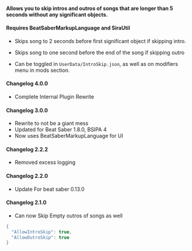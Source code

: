#### Allows you to skip intros and outros of songs that are longer than 5 seconds without any significant objects.
#### Requires BeatSaberMarkupLanguage and SiraUtil
- Skips song to 2 seconds before first significant object if skipping intro.
- Skips song to one second before the end of the song if skipping outro

- Can be toggled in `UserData/IntroSkip.json`, as well as on modifiers menu in mods section.
#### Changelog 4.0.0
- Complete Internal Plugin Rewrite

#### Changelog 3.0.0
- Rewrite to not be a giant mess
- Updated for Beat Saber 1.8.0, BSIPA 4
- Now uses BeatSaberMarkupLanguage for UI
#### Changelog 2.2.2
- Removed excess logging
#### Changelog 2.2.0
- Update For beat saber 0.13.0
#### Changelog 2.1.0
- Can now Skip Empty outros of songs as well

```csharp
{
  "AllowIntroSkip": true,
  "AllowOutroSkip": true
}
```
